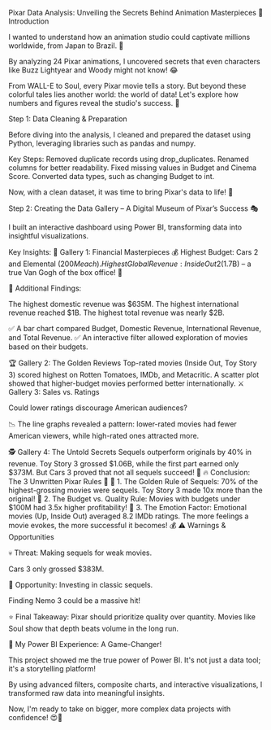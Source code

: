Pixar Data Analysis: Unveiling the Secrets Behind Animation Masterpieces 🌟 Introduction 

I wanted to understand how an animation studio could captivate millions worldwide, from Japan to Brazil. 🤔

By analyzing 24 Pixar animations, I uncovered secrets that even characters like Buzz Lightyear and Woody might not know! 😂

From WALL-E to Soul, every Pixar movie tells a story. But beyond these colorful tales lies another world: the world of data! Let's explore how numbers and figures reveal the studio's success. 🤯

Step 1: Data Cleaning & Preparation 

Before diving into the analysis, I cleaned and prepared the dataset using Python, leveraging libraries such as pandas and numpy.

Key Steps: Removed duplicate records using drop_duplicates. Renamed columns for better readability. Fixed missing values in Budget and Cinema Score. Converted data types, such as changing Budget to int. 

Now, with a clean dataset, it was time to bring Pixar's data to life! 🎨

Step 2: Creating the Data Gallery – A Digital Museum of Pixar’s Success 🎭 

I built an interactive dashboard using Power BI, transforming data into insightful visualizations.

Key Insights: 🎨 Gallery 1: Financial Masterpieces 💰 Highest Budget: Cars 2 and Elemental ($200M each). Highest Global Revenue: Inside Out 2 ($1.7B) – a true Van Gogh of the box office! 🎨 

📌 Additional Findings:

The highest domestic revenue was $635M. The highest international revenue reached $1B. The highest total revenue was nearly $2B. 

✅ A bar chart compared Budget, Domestic Revenue, International Revenue, and Total Revenue. ✅ An interactive filter allowed exploration of movies based on their budgets.

🏆 Gallery 2: The Golden Reviews Top-rated movies (Inside Out, Toy Story 3) scored highest on Rotten Tomatoes, IMDb, and Metacritic. A scatter plot showed that higher-budget movies performed better internationally. ⚔️ Gallery 3: Sales vs. Ratings 

Could lower ratings discourage American audiences?

📉 The line graphs revealed a pattern: lower-rated movies had fewer American viewers, while high-rated ones attracted more.

🕵️ Gallery 4: The Untold Secrets Sequels outperform originals by 40% in revenue. Toy Story 3 grossed $1.06B, while the first part earned only $373M. But Cars 3 proved that not all sequels succeed! 😬 🔥 Conclusion: The 3 Unwritten Pixar Rules 📜 🔸 1. The Golden Rule of Sequels: 70% of the highest-grossing movies were sequels. Toy Story 3 made 10x more than the original! 🔹 2. The Budget vs. Quality Rule: Movies with budgets under $100M had 3.5x higher profitability! 🔸 3. The Emotion Factor: Emotional movies (Up, Inside Out) averaged 8.2 IMDb ratings. The more feelings a movie evokes, the more successful it becomes! 💰 ⚠️ Warnings & Opportunities 

💀 Threat: Making sequels for weak movies.

Cars 3 only grossed $383M. 

🤑 Opportunity: Investing in classic sequels.

Finding Nemo 3 could be a massive hit! 

⭐ Final Takeaway: Pixar should prioritize quality over quantity. Movies like Soul show that depth beats volume in the long run.

🚀 My Power BI Experience: A Game-Changer! 

This project showed me the true power of Power BI. It's not just a data tool; it's a storytelling platform!

By using advanced filters, composite charts, and interactive visualizations, I transformed raw data into meaningful insights.

Now, I'm ready to take on bigger, more complex data projects with confidence! 😍🚀

